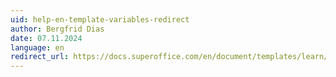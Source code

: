 ```yaml
---
uid: help-en-template-variables-redirect
author: Bergfrid Dias
date: 07.11.2024
language: en
redirect_url: https://docs.superoffice.com/en/document/templates/learn/template-variables.html
---
```

